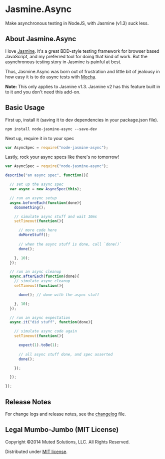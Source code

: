 # Jasmine.Async

Make asynchronous testing in NodeJS, with Jasmine (v1.3) suck less.

## About Jasmine.Async

I love [Jasmine](http://pivotal.github.com/jasmine/). It's a great BDD-style testing framework
for browser based JavaScript, and my preferred tool for doing
that kind of work. But the asynchronous testing story in Jasmine
is painful at best. 

Thus, Jasmine.Async was born out of frustration and little bit
of jealousy in how easy it is to do async tests with [Mocha](http://mochajs.org/). 

**Note:** This only applies to Jasmine v1.3. Jasmine v2 has
this feature built in to it and you don't need this add-on.

## Basic Usage

First up, install it (saving it to dev dependencies in your
package.json file).

```
npm install node-jasmine-async --save-dev
```

Next up, require it in to your spec

```js
var AsyncSpec = require("node-jasmine-async");
```

Lastly, rock your async specs like there's no tomorrow!

```js
var AsyncSpec = require("node-jasmine-async");

describe("an async spec", function(){

  // set up the async spec
  var async = new AsyncSpec(this);

  // run an async setup
  async.beforeEach(function(done){
    doSomething();

    // simulate async stuff and wait 10ms
    setTimeout(function(){

      // more code here
      doMoreStuff();
 
      // when the async stuff is done, call `done()`
      done();

    }, 10); 
  });

  // run an async cleanup
  async.afterEach(function(done){
    // simulate async cleanup
    setTimeout(function(){

      done(); // done with the async stuff

    }, 10);
  });

  // run an async expectation
  async.it("did stuff", function(done){

    // simulate async code again
    setTimeout(function(){

      expect(1).toBe(1);
      
      // all async stuff done, and spec asserted
      done();

    });    

  });

});
```

## Release Notes

For change logs and release notes, see the
[changelog](changelog.md) file.

## Legal Mumbo-Jumbo (MIT License)

Copyright &copy;2014 Muted Solutions, LLC. All Rights Reserved.

Distributed under [MIT license](http://mutedsolutions.mit-license.org).
